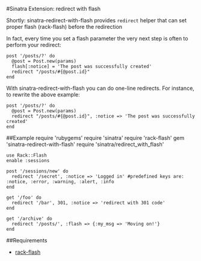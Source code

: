 #Sinatra Extension: redirect with flash

Shortly: sinatra-redirect-with-flash provides `redirect` helper that can set proper flash (rack-flash) before the
  redirection

In fact, every time you set a flash parameter the very next step is often to perform your redirect:

    post '/posts/?' do
      @post = Post.new(params)
      flash[:notice] = 'The post was successfully created'
      redirect "/posts/#{@post.id}"
    end

With sinatra-redirect-with-flash you can do one-line redirects. For instance, to rewrite the above example:

    post '/posts/?' do
      @post = Post.new(params)
      redirect "/posts/#{@post.id}", :notice => 'The post was successfully created'
    end

##Example
    require 'rubygems'
    require 'sinatra'
    require 'rack-flash'
    gem 'sinatra-redirect-with-flash'
    require 'sinatra/redirect_with_flash'

    use Rack::Flash
    enable :sessions

    post '/sessions/new' do
      redirect '/secret', :notice => 'Logged in' #predefined keys are: :notice, :error, :warning, :alert, :info      
    end

    get '/foo' do
      redirect '/bar', 301, :notice => 'redirect with 301 code'
    end

    get '/archive' do
      redirect '/posts/', :flash => {:my_msg => 'Moving on!'}      
    end

##Requirements
  * [rack-flash](http://nakajima.github.com/rack-flash/)